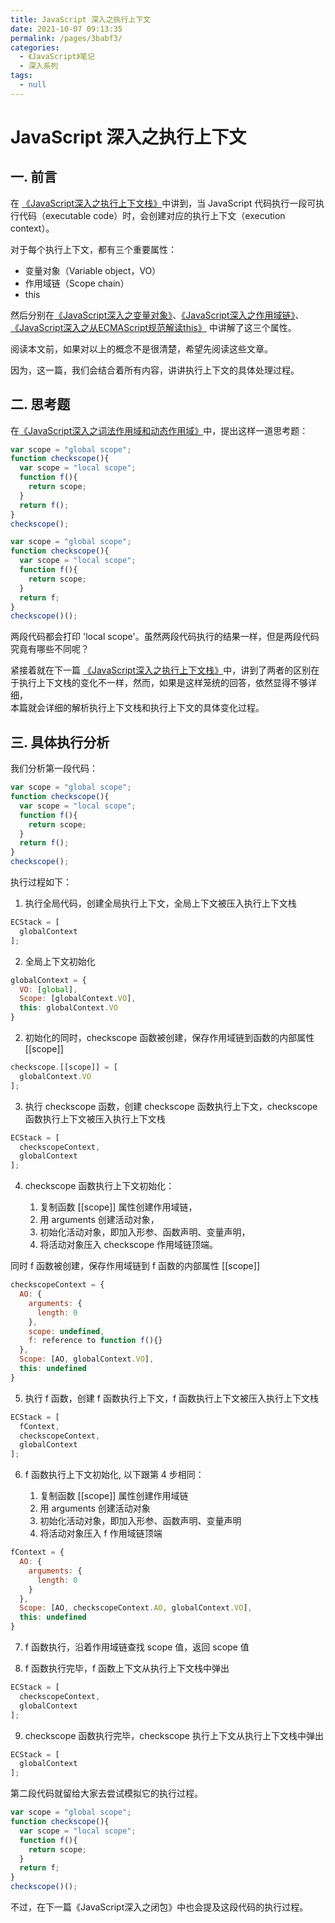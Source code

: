 ```yaml
---
title: JavaScript 深入之执行上下文
date: 2021-10-07 09:13:35
permalink: /pages/3babf3/
categories:
  - 《JavaScript》笔记
  - 深入系列
tags:
  - null
---
```


# JavaScript 深入之执行上下文

## 一. 前言

在 [《JavaScript深入之执行上下文栈》](03.JavaScript深入之执行上下文栈.md)中讲到，当 JavaScript 代码执行一段可执行代码（executable code）时，会创建对应的执行上下文（execution context）。

对于每个执行上下文，都有三个重要属性：

- 变量对象（Variable object，VO）
- 作用域链（Scope chain）
- this

然后分别在[《JavaScript深入之变量对象》](04.JavaScript深入之变量对象.md)、[《JavaScript深入之作用域链》](05.JavaScript深入之作用域链.md)、
[《JavaScript深入之从ECMAScript规范解读this》](06.JavaScript深入之从ECMAScript规范解读this.md) 中讲解了这三个属性。

阅读本文前，如果对以上的概念不是很清楚，希望先阅读这些文章。

因为，这一篇，我们会结合着所有内容，讲讲执行上下文的具体处理过程。

## 二. 思考题

在[《JavaScript深入之词法作用域和动态作用域》](02.JavaScript深入之词法作用域和动态作用域.md)中，提出这样一道思考题：

```js
var scope = "global scope";
function checkscope(){
  var scope = "local scope";
  function f(){
    return scope;
  }
  return f();
}
checkscope();
```

```js
var scope = "global scope";
function checkscope(){
  var scope = "local scope";
  function f(){
    return scope;
  }
  return f;
}
checkscope()();
```

两段代码都会打印 'local scope'。虽然两段代码执行的结果一样，但是两段代码究竟有哪些不同呢？

紧接着就在下一篇 [《JavaScript深入之执行上下文栈》](03.JavaScript深入之执行上下文栈.md)中，讲到了两者的区别在于执行上下文栈的变化不一样，然而，如果是这样笼统的回答，依然显得不够详细，  
本篇就会详细的解析执行上下文栈和执行上下文的具体变化过程。

## 三. 具体执行分析

我们分析第一段代码：

```js
var scope = "global scope";
function checkscope(){
  var scope = "local scope";
  function f(){
    return scope;
  }
  return f();
}
checkscope();
```

执行过程如下：

1. 执行全局代码，创建全局执行上下文，全局上下文被压入执行上下文栈

```js
ECStack = [
  globalContext
];
```

2. 全局上下文初始化

```js
globalContext = {
  VO: [global],
  Scope: [globalContext.VO],
  this: globalContext.VO
}
```

2. 初始化的同时，checkscope 函数被创建，保存作用域链到函数的内部属性 [[scope]]

```js
checkscope.[[scope]] = [
  globalContext.VO
];
```

3. 执行 checkscope 函数，创建 checkscope 函数执行上下文，checkscope 函数执行上下文被压入执行上下文栈

```js
ECStack = [
  checkscopeContext,
  globalContext
];
```

4. checkscope 函数执行上下文初始化：

   1. 复制函数 [[scope]] 属性创建作用域链，
   2. 用 arguments 创建活动对象，
   3. 初始化活动对象，即加入形参、函数声明、变量声明，
   4. 将活动对象压入 checkscope 作用域链顶端。

同时 f 函数被创建，保存作用域链到 f 函数的内部属性 [[scope]]

```js
checkscopeContext = {
  AO: {
    arguments: {
      length: 0
    },
    scope: undefined,
    f: reference to function f(){}
  },
  Scope: [AO, globalContext.VO],
  this: undefined
}
```

5. 执行 f 函数，创建 f 函数执行上下文，f 函数执行上下文被压入执行上下文栈

```js
ECStack = [
  fContext,
  checkscopeContext,
  globalContext
];
```

6. f 函数执行上下文初始化, 以下跟第 4 步相同：

   1. 复制函数 [[scope]] 属性创建作用域链
   2. 用 arguments 创建活动对象
   3. 初始化活动对象，即加入形参、函数声明、变量声明
   4. 将活动对象压入 f 作用域链顶端

```js
fContext = {
  AO: {
    arguments: {
      length: 0
    }
  },
  Scope: [AO, checkscopeContext.AO, globalContext.VO],
  this: undefined
}
```

7. f 函数执行，沿着作用域链查找 scope 值，返回 scope 值

8. f 函数执行完毕，f 函数上下文从执行上下文栈中弹出

```js
ECStack = [
  checkscopeContext,
  globalContext
];
```

9. checkscope 函数执行完毕，checkscope 执行上下文从执行上下文栈中弹出

```js
ECStack = [
  globalContext
];
```

第二段代码就留给大家去尝试模拟它的执行过程。

```js
var scope = "global scope";
function checkscope(){
  var scope = "local scope";
  function f(){
    return scope;
  }
  return f;
}
checkscope()();
```

不过，在下一篇《JavaScript深入之闭包》中也会提及这段代码的执行过程。
